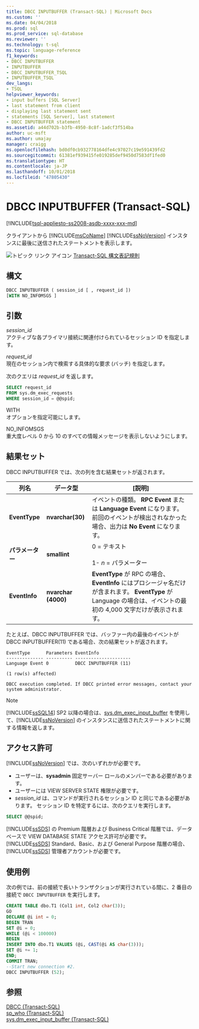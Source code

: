 ```yaml
---
title: DBCC INPUTBUFFER (Transact-SQL) | Microsoft Docs
ms.custom: ''
ms.date: 04/04/2018
ms.prod: sql
ms.prod_service: sql-database
ms.reviewer: ''
ms.technology: t-sql
ms.topic: language-reference
f1_keywords:
- DBCC INPUTBUFFER
- INPUTBUFFER
- DBCC_INPUTBUFFER_TSQL
- INPUTBUFFER_TSQL
dev_langs:
- TSQL
helpviewer_keywords:
- input buffers [SQL Server]
- last statement from client
- displaying last statement sent
- statements [SQL Server], last statement
- DBCC INPUTBUFFER statement
ms.assetid: a44d702b-b3fb-4950-8c8f-1adcf3f514ba
author: uc-msft
ms.author: umajay
manager: craigg
ms.openlocfilehash: bd0df0cb932778164dfe4c97027c19e591439fd2
ms.sourcegitcommit: 61381ef939415fe019285def9450d7583df1fed0
ms.translationtype: HT
ms.contentlocale: ja-JP
ms.lasthandoff: 10/01/2018
ms.locfileid: "47805430"
---
```

# <a name="dbcc-inputbuffer-transact-sql"></a>DBCC INPUTBUFFER (Transact-SQL)
[!INCLUDE[tsql-appliesto-ss2008-asdb-xxxx-xxx-md](../../includes/tsql-appliesto-ss2008-asdb-xxxx-xxx-md.md)]

クライアントから [!INCLUDE[msCoName](../../includes/msconame-md.md)] [!INCLUDE[ssNoVersion](../../includes/ssnoversion-md.md)] インスタンスに最後に送信されたステートメントを表示します。
  
![トピック リンク アイコン](../../database-engine/configure-windows/media/topic-link.gif "トピック リンク アイコン") [Transact-SQL 構文表記規則](../../t-sql/language-elements/transact-sql-syntax-conventions-transact-sql.md)
  
## <a name="syntax"></a>構文  
  
```sql
DBCC INPUTBUFFER ( session_id [ , request_id ])  
[WITH NO_INFOMSGS ]  
```  
  
## <a name="arguments"></a>引数  
*session_id*  
アクティブな各プライマリ接続に関連付けられているセッション ID を指定します。  
  
*request_id*  
現在のセッション内で検索する具体的な要求 (バッチ) を指定します。  

次のクエリは *request_id* を返します。  
```sql
SELECT request_id   
FROM sys.dm_exec_requests   
WHERE session_id = @@spid;  
```  
WITH  
オプションを指定可能にします。  
  
NO_INFOMSGS  
重大度レベル 0 から 10 のすべての情報メッセージを表示しないようにします。  
  
## <a name="result-sets"></a>結果セット  
DBCC INPUTBUFFER では、次の列を含む結果セットが返されます。
  
|列名|データ型|[説明]|  
|-----------------|---------------|-----------------|  
|**EventType**|**nvarchar(30)**|イベントの種類。 **RPC Event** または **Language Event** になります。 前回のイベントが検出されなかった場合、出力は **No Event** になります。|  
|**パラメーター**|**smallint**|0 = テキスト<br /><br /> 1- *n* = パラメーター|  
|**EventInfo**|**nvarchar (4000)**|**EventType** が RPC の場合、**EventInfo** にはプロシージャ名だけが含まれます。 **EventType** が Language の場合は、イベントの最初の 4,000 文字だけが表示されます。|  
  
たとえば、DBCC INPUTBUFFER では、バッファー内の最後のイベントが DBCC INPUTBUFFER(11) である場合、次の結果セットが返されます。
  
```
EventType      Parameters EventInfo               
-------------- ---------- ---------------------   
Language Event 0          DBCC INPUTBUFFER (11)  
  
(1 row(s) affected)  
  
DBCC execution completed. If DBCC printed error messages, contact your system administrator.  
```  

> [!NOTE]
> [!INCLUDE[ssSQL14](../../includes/sssql14-md.md)] SP2 以降の場合は、[sys.dm_exec_input_buffer](../../relational-databases/system-dynamic-management-views/sys-dm-exec-input-buffer-transact-sql.md) を使用して、[!INCLUDE[ssNoVersion](../../includes/ssnoversion-md.md)] のインスタンスに送信されたステートメントに関する情報を返します。

## <a name="permissions"></a>アクセス許可  
[!INCLUDE[ssNoVersion](../../includes/ssnoversion-md.md)] では、次のいずれかが必要です。
-   ユーザーは、**sysadmin** 固定サーバー ロールのメンバーである必要があります。  
-   ユーザーには VIEW SERVER STATE 権限が必要です。  
-   *session_id* は、コマンドが実行されるセッション ID と同じである必要があります。 セッション ID を特定するには、次のクエリを実行します。  
  
```sql
SELECT @@spid;  
```
  
[!INCLUDE[ssSDS](../../includes/sssds-md.md)] の Premium 階層および Business Critical 階層では、データベースで VIEW DATABASE STATE アクセス許可が必要です。 [!INCLUDE[ssSDS](../../includes/sssds-md.md)] Standard、Basic、および General Purpose 階層の場合、[!INCLUDE[ssSDS](../../includes/sssds-md.md)] 管理者アカウントが必要です。
  
## <a name="examples"></a>使用例  
次の例では、前の接続で長いトランザクションが実行されている間に、2 番目の接続で `DBCC INPUTBUFFER` を実行します。
  
```sql
CREATE TABLE dbo.T1 (Col1 int, Col2 char(3));  
GO  
DECLARE @i int = 0;  
BEGIN TRAN  
SET @i = 0;  
WHILE (@i < 100000)  
BEGIN  
INSERT INTO dbo.T1 VALUES (@i, CAST(@i AS char(3)));  
SET @i += 1;  
END;  
COMMIT TRAN;  
--Start new connection #2.  
DBCC INPUTBUFFER (52);  
```  

## <a name="see-also"></a>参照  
[DBCC &#40;Transact-SQL&#41;](../../t-sql/database-console-commands/dbcc-transact-sql.md)  
[sp_who &#40;Transact-SQL&#41;](../../relational-databases/system-stored-procedures/sp-who-transact-sql.md)  
[sys.dm_exec_input_buffer &#40;Transact-SQL&#41;](../../relational-databases/system-dynamic-management-views/sys-dm-exec-input-buffer-transact-sql.md)
  
  
